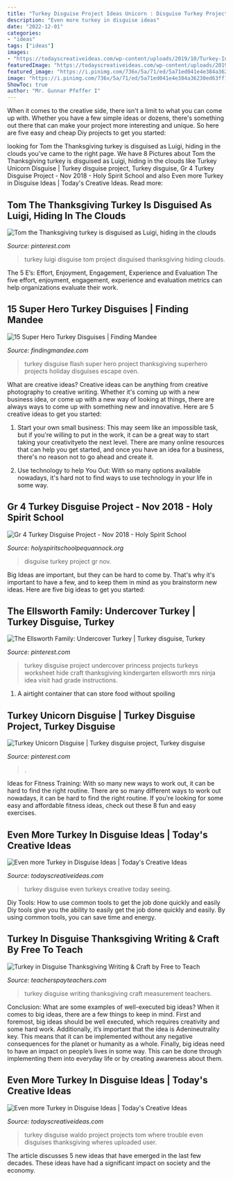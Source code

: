 ```yaml
---
title: "Turkey Disguise Project Ideas Unicorn : Disguise Turkey Project Gr Nov"
description: "Even more turkey in disguise ideas"
date: "2022-12-01"
categories:
- "ideas"
tags: ["ideas"]
images:
- "https://todayscreativeideas.com/wp-content/uploads/2019/10/Turkey-In-Disguise-Part-2-555x1024.jpg"
featuredImage: "https://todayscreativeideas.com/wp-content/uploads/2019/10/Turkey-In-Disguise-Part-2-555x1024.jpg"
featured_image: "https://i.pinimg.com/736x/5a/71/ed/5a71ed041e4e384a36230ed63ff1ae25--thanksgiving-dinners-thanksgiving-turkey.jpg"
image: "https://i.pinimg.com/736x/5a/71/ed/5a71ed041e4e384a36230ed63ff1ae25--thanksgiving-dinners-thanksgiving-turkey.jpg"
ShowToc: true
author: "Mr. Gunnar Pfeffer I"
---
```



When it comes to the creative side, there isn't a limit to what you can come up with. Whether you have a few simple ideas or dozens, there's something out there that can make your project more interesting and unique. So here are five easy and cheap Diy projects to get you started: 

	

		
looking for Tom the Thanksgiving turkey is disguised as Luigi, hiding in the clouds you've came to the right page. We have 8 Pictures about Tom the Thanksgiving turkey is disguised as Luigi, hiding in the clouds like Turkey Unicorn Disguise | Turkey disguise project, Turkey disguise, Gr 4 Turkey Disguise Project - Nov 2018 - Holy Spirit School and also Even more Turkey in Disguise Ideas | Today&#039;s Creative Ideas. Read more:
		
    
## Tom The Thanksgiving Turkey Is Disguised As Luigi, Hiding In The Clouds

<img loading=lazy src="https://i.pinimg.com/736x/5a/71/ed/5a71ed041e4e384a36230ed63ff1ae25--thanksgiving-dinners-thanksgiving-turkey.jpg" onerror="this.onerror=null;this.src='https://tse4.mm.bing.net/th?id=OIP.t68Jy3r2pHrbaMwBl9GbqAHaJ3&amp;pid=15.1';" alt="Tom the Thanksgiving turkey is disguised as Luigi, hiding in the clouds">

_Source: pinterest.com_

>turkey luigi disguise tom project disguised thanksgiving hiding clouds. 

	

The 5 E’s: Effort, Enjoyment, Engagement, Experience and Evaluation
The five effort, enjoyment, engagement, experience and evaluation metrics can help organizations evaluate their work.

    
## 15 Super Hero Turkey Disguises | Finding Mandee

<img loading=lazy src="https://i1.wp.com/findingmandee.com/wp-content/uploads/2018/11/turkey56.jpg?resize=350%2C621&amp;ssl=1" onerror="this.onerror=null;this.src='https://tse2.mm.bing.net/th?id=OIP.Y0TG1YhE6ctcRhMEsWCZ1QAAAA&amp;pid=15.1';" alt="15 Super Hero Turkey Disguises | Finding Mandee">

_Source: findingmandee.com_

>turkey disguise flash super hero project thanksgiving superhero projects holiday disguises escape oven. 

	

What are creative ideas?
Creative ideas can be anything from creative photography to creative writing. Whether it's coming up with a new business idea, or come up with a new way of looking at things, there are always ways to come up with something new and innovative. Here are 5 creative ideas to get you started: 
1) Start your own small business: This may seem like an impossible task, but if you're willing to put in the work, it can be a great way to start taking your creativityeto the next level. There are many online resources that can help you get started, and once you have an idea for a business, there's no reason not to go ahead and create it. 

2) Use technology to help You Out: With so many options available nowadays, it's hard not to find ways to use technology in your life in some way.

    
## Gr 4 Turkey Disguise Project - Nov 2018 - Holy Spirit School

<img loading=lazy src="https://holyspiritschoolpequannock.org/photoalbums/gr-4-turkey-disguise-project-nov-2018/IMG_2901.jpeg" onerror="this.onerror=null;this.src='https://tse1.mm.bing.net/th?id=OIP.Vtkyt0ri4bdr8MTkkiZKMAHaJ4&amp;pid=15.1';" alt="Gr 4 Turkey Disguise Project - Nov 2018 - Holy Spirit School">

_Source: holyspiritschoolpequannock.org_

>disguise turkey project gr nov. 

	

Big Ideas are important, but they can be hard to come by. That's why it's important to have a few, and to keep them in mind as you brainstorm new ideas. Here are five big ideas to get you started: 

    
## The Ellsworth Family: Undercover Turkey | Turkey Disguise, Turkey

<img loading=lazy src="https://i.pinimg.com/originals/09/70/e3/0970e3a9cbc28a2a0249c54350c42d31.jpg" onerror="this.onerror=null;this.src='https://tse4.mm.bing.net/th?id=OIP.BPoW2MYvZ5yefpfKG7NA2wHaKU&amp;pid=15.1';" alt="The Ellsworth Family: Undercover Turkey | Turkey disguise, Turkey">

_Source: pinterest.com_

>turkey disguise project undercover princess projects turkeys worksheet hide craft thanksgiving kindergarten ellsworth mrs ninja idea visit had grade instructions. 

	

1. A airtight container that can store food without spoiling 

    
## Turkey Unicorn Disguise | Turkey Disguise Project, Turkey Disguise

<img loading=lazy src="https://i.pinimg.com/originals/f6/42/b9/f642b9e4007de107b85b3e6130bc8cb4.jpg" onerror="this.onerror=null;this.src='https://tse4.mm.bing.net/th?id=OIP.pqh6YlinLQ10suN5-yGaxwHaJ4&amp;pid=15.1';" alt="Turkey Unicorn Disguise | Turkey disguise project, Turkey disguise">

_Source: pinterest.com_

>. 

	

Ideas for Fitness Training: With so many new ways to work out, it can be hard to find the right routine.
There are so many different ways to work out nowadays, it can be hard to find the right routine. If you're looking for some easy and affordable fitness ideas, check out these 8 fun and easy exercises.

    
## Even More Turkey In Disguise Ideas | Today&#039;s Creative Ideas

<img loading=lazy src="https://todayscreativeideas.com/wp-content/uploads/2019/10/Turkey-In-Disguise-Part-2-555x1024.jpg" onerror="this.onerror=null;this.src='https://tse2.mm.bing.net/th?id=OIP.ASpDAzPa45uzOS-BvDs6FQHaNq&amp;pid=15.1';" alt="Even more Turkey in Disguise Ideas | Today&#039;s Creative Ideas">

_Source: todayscreativeideas.com_

>turkey disguise even turkeys creative today seeing. 

	

Diy Tools: How to use common tools to get the job done quickly and easily
Diy tools give you the ability to easily get the job done quickly and easily. By using common tools, you can save time and energy.

    
## Turkey In Disguise Thanksgiving Writing &amp; Craft By Free To Teach

<img loading=lazy src="https://ecdn.teacherspayteachers.com/thumbitem/Turkey-in-Disguise-Thanksgiving-Writing-Craft-1496466-1500873692/original-1496466-2.jpg" onerror="this.onerror=null;this.src='https://tse4.mm.bing.net/th?id=OIP.JhlHnovqskrONIGYjs26UwAAAA&amp;pid=15.1';" alt="Turkey in Disguise Thanksgiving Writing &amp; Craft by Free to Teach">

_Source: teacherspayteachers.com_

>turkey disguise writing thanksgiving craft measurement teachers. 

	

Conclusion: What are some examples of well-executed big ideas?
When it comes to big ideas, there are a few things to keep in mind. First and foremost, big ideas should be well executed, which requires creativity and some hard work. Additionally, it’s important that the idea is Adenineutrality key. This means that it can be implemented without any negative consequences for the planet or humanity as a whole. Finally, big ideas need to have an impact on people’s lives in some way. This can be done through implementing them into everyday life or by creating awareness about them.

    
## Even More Turkey In Disguise Ideas | Today&#039;s Creative Ideas

<img loading=lazy src="https://todayscreativeideas.com/wp-content/uploads/2019/10/Wheres-Waldo-Tom-Turkey-in-Disguise.jpg" onerror="this.onerror=null;this.src='https://tse1.mm.bing.net/th?id=OIP.onv_o1Wlv5UNeVuITJ9kUgHaNK&amp;pid=15.1';" alt="Even more Turkey in Disguise Ideas | Today&#039;s Creative Ideas">

_Source: todayscreativeideas.com_

>turkey disguise waldo project projects tom where trouble even disguises thanksgiving wheres uploaded user. 

	

The article discusses 5 new ideas that have emerged in the last few decades. These ideas have had a significant impact on society and the economy.

